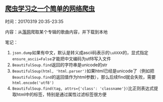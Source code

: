 ## [爬虫学习之一个简单的网络爬虫](http://python.jobbole.com/85653/)

时间：20170319 20:35-23:35

内容：从[落网](luoo.net)爬取某个专辑的歌曲内容，并下载到本地

笔记：

1. `json.dump`如果有中文，默认是转义成ascii码表示的`\uXXXX`的，显式指定`ensure_ascii=False`才能把中文编码为utf8写入文件
2. `BeautifulSoup.find`返回的字符串是unicode的str
3. `BeautifulSoup(html, 'html.parser')`如果html已经是unicode了（例如把`BeautifulSoup.find`的返回值作为html参数），那么后续find就会失败，需要`html.encode('utf8')`
4. `BeautifulSoup.find(tag, attrs={'class': 'classname'})`比正则表达式提取html中的标签，特别是通过属性过滤标签很方便